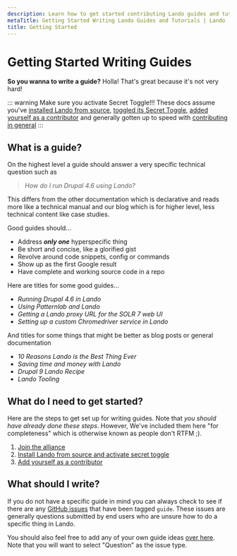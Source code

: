 ```yaml
---
description: Learn how to get started contributing Lando guides and tutorials
metaTitle: Getting Started Writing Lando Guides and Tutorials | Lando
title: Getting Started
---
```


# Getting Started Writing Guides

**So you wanna to write a guide?** Holla! That's great because it's not very hard!

::: warning Make sure you activate Secret Toggle!!!
These docs assume you've [installed Lando from source](./activate.md), [toggled its Secret Toggle](./activate.md), [added yourself as a contributor](./first.md) and generally gotten up to speed with [contributing in general](./contributing.md)
:::

## What is a guide?

On the highest level a guide should answer a very specific technical question such as

> _How do I run Drupal 4.6 using Lando?_

This differs from the other documentation which is declarative and reads more like a technical manual and our blog which is for higher level, less technical content like case studies.

Good guides should...

* Address _**only one**_ hyperspecific thing
* Be short and concise, like a glorified gist
* Revolve around code snippets, config or commands
* Show up as the first Google result
* Have complete and working source code in a repo

Here are titles for some good guides...

* _Running Drupal 4.6 in Lando_
* _Using Patternlab and Lando_
* _Getting a Lando proxy URL for the SOLR 7 web UI_
* _Setting up a custom Chromedriver service in Lando_

And titles for some things that might be better as blog posts or general documentation

* _10 Reasons Lando is the Best Thing Ever_
* _Saving time and money with Lando_
* _Drupal 9 Lando Recipe_
* _Lando Tooling_

## What do I need to get started?

Here are the steps to get set up for writing guides. Note that _you should have already done these steps_. However, We've included them here "for completeness" which is otherwise known as people don't RTFM ;).

1. [Join the alliance](./join.md)
2. [Install Lando from source and activate secret toggle](./activate.md)
3. [Add yourself as a contributor](./first.md)

## What should I write?

If you do not have a specific guide in mind you can always check to see if there are any [GitHub issues](https://github.com/lando/lando/labels/guide) that have been tagged `guide`. These issues are generally questions submitted by end users who are unsure how to do a specific thing in Lando.

You should also feel free to add any of your own guide ideas [over here](https://github.com/lando/lando/issues/new/choose). Note that you will want to select "Question" as the issue type.
